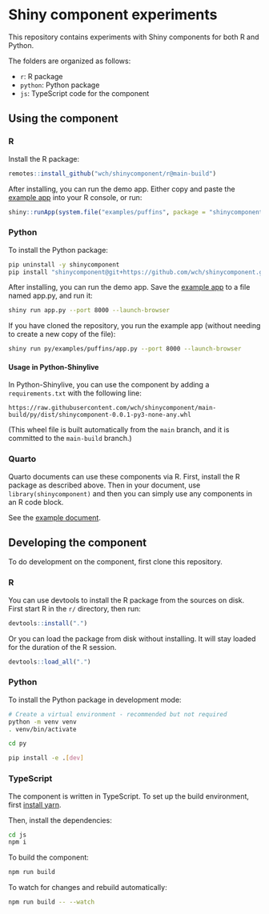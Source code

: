 Shiny component experiments
===========================

This repository contains experiments with Shiny components for both R and Python.

The folders are organized as follows:

- `r`: R package
- `python`: Python package
- `js`: TypeScript code for the component


## Using the component

### R

Install the R package:

```R
remotes::install_github("wch/shinycomponent/r@main-build")
```

After installing, you can run the demo app. Either copy and paste the [example app](r/inst/examples/puffins/app.R) into your R console, or run:

```R
shiny::runApp(system.file("examples/puffins", package = "shinycomponent"))
```


### Python

To install the Python package:

```bash
pip uninstall -y shinycomponent
pip install "shinycomponent@git+https://github.com/wch/shinycomponent.git@main-build#subdirectory=py"
```

After installing, you can run the demo app. Save the [example app](py/examples/puffins/app.py) to a file named app.py, and run it:

```bash
shiny run app.py --port 8000 --launch-browser
```

If you have cloned the repository, you run the example app (without needing to create a new copy of the file):

```bash
shiny run py/examples/puffins/app.py --port 8000 --launch-browser
```

#### Usage in Python-Shinylive

In Python-Shinylive, you can use the component by adding a `requirements.txt` with the following line:

```
https://raw.githubusercontent.com/wch/shinycomponent/main-build/py/dist/shinycomponent-0.0.1-py3-none-any.whl
```

(This wheel file is built automatically from the `main` branch, and it is committed to the `main-build` branch.)

### Quarto

Quarto documents can use these components via R. First, install the R package as described above. Then in your document, use `library(shinycomponent)` and then you can simply use any components in an R code block.

See the [example document](quarto/components.qmd).


## Developing the component

To do development on the component, first clone this repository.

### R

You can use devtools to install the R package from the sources on disk. First start R in the `r/` directory, then run:

```R
devtools::install(".")
```

Or you can load the package from disk without installing. It will stay loaded for the duration of the R session.

```R
devtools::load_all(".")
```


### Python

To install the Python package in development mode:

```bash
# Create a virtual environment - recommended but not required
python -m venv venv
. venv/bin/activate

cd py

pip install -e .[dev]
```


### TypeScript

The component is written in TypeScript. To set up the build environment, first [install yarn](https://classic.yarnpkg.com/lang/en/docs/install/).

Then, install the dependencies:

```bash
cd js
npm i
```

To build the component:

```bash
npm run build
```

To watch for changes and rebuild automatically:

```bash
npm run build -- --watch
```

